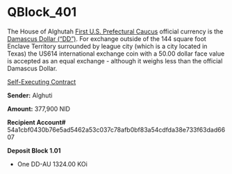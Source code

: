 # QBlock_401

The House of Alghutah [First U.S. Prefectural Caucus](https://github.com/Alghuti-Portfolio/QBlock_401/blob/22c94b22c51b604f9dbd78ecdc103381245fb598/327.pdf) official currency is the [Damascus Dollar (“DD”)](https://github.com/Alghuti-Portfolio/QBlock_401/blob/a4d0a284202951a5e95c69871cd74dfd6f46a787/50d%20Coin.pdf). For exchange outside of the 144 square foot Enclave Territory surrounded by league city (which is a city located in Texas) the US614 international exchange coin with a 50.00 dollar face value is accepted as an equal exchange - although it weighs less than the official Damascus Dollar.

[Self-Executing Contract](https://github.com/Alghuti-Portfolio/QBlock_401/blob/61c258305b97308dd3f76b56ed4114ab72dc7000/Block2.02.pdf)

**Sender:** Alghuti 

**Amount:** 377,900 NID

**Recipient Account#** 54a1cbf0430b76e5ad5462a53c037c78afb0bf83a54cdfda38e733f63dad6607

**Deposit Block 1.01** 
- One DD-AU 1324.00 KOi
